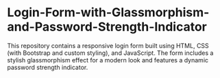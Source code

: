 # Login-Form-with-Glassmorphism-and-Password-Strength-Indicator
This repository contains a responsive login form built using HTML, CSS (with Bootstrap and custom styling), and JavaScript. The form includes a stylish glassmorphism effect for a modern look and features a dynamic password strength indicator.
